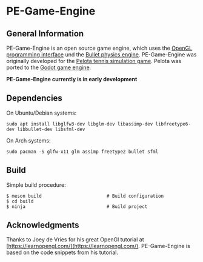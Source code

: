 # PE-Game-Engine

## General Information

PE-Game-Engine is an open source game engine, which uses the [OpenGL programming interface](https://www.opengl.org/) und the [Bullet physics engine](https://pybullet.org/wordpress/). PE-Game-Engine was originally developed for the [Pelota tennis simulation game](https://github.com/mbkma/pelota-godot). Pelota was ported to the [Godot game engine](https://godotengine.org/).

**PE-Game-Engine currently is in early development**

## Dependencies

On Ubuntu/Debian systems:

`sudo apt install libglfw3-dev libglm-dev libassimp-dev libfreetype6-dev libbullet-dev libsfml-dev`

On Arch systems:

`sudo pacman -S glfw-x11 glm assimp freetype2 bullet sfml`

## Build

Simple build procedure:

```
$ meson build                        # Build configuration
$ cd build
$ ninja                              # Build project
```

## Acknowledgments

Thanks to Joey de Vries for his great OpenGl tutorial at [https://learnopengl.com/](https://learnopengl.com/). PE-Game-Engine is based on the code snippets from his tutorial.

